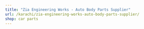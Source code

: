 ```yaml
---
title: "Zia Engineering Works - Auto Body Parts Supplier"
url: /karachi/zia-engineering-works-auto-body-parts-supplier/
shop: car parts
---
```

